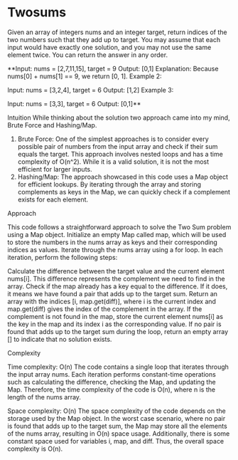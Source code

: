 # Twosums
Given an array of integers nums and an integer target, return indices of the two numbers such that they add up to target.
You may assume that each input would have exactly one solution, and you may not use the same element twice.
You can return the answer in any order.


**Input: nums = [2,7,11,15], target = 9
Output: [0,1]
Explanation: Because nums[0] + nums[1] == 9, we return [0, 1].
Example 2:

Input: nums = [3,2,4], target = 6
Output: [1,2]
Example 3:

Input: nums = [3,3], target = 6
Output: [0,1]**

Intuition
While thinking about the solution two approach came into my mind, Brute Force and Hashing/Map.

1. Brute Force: One of the simplest approaches is to consider every possible pair of numbers from the input array and check if their sum equals the target. This approach involves nested loops and has a time complexity of O(n^2). While it is a valid solution, it is not the most efficient for larger inputs.
2. Hashing/Map: The approach showcased in this code uses a Map object for efficient lookups. By iterating through the array and storing complements as keys in the Map, we can quickly check if a complement exists for each element.
   

Approach

This code follows a straightforward approach to solve the Two Sum problem using a Map object.
Initialize an empty Map called map, which will be used to store the numbers in the nums array as keys and their corresponding indices as values.
Iterate through the nums array using a for loop. In each iteration, perform the following steps:

Calculate the difference between the target value and the current element nums[i]. This difference represents the complement we need to find in the array.
Check if the map already has a key equal to the difference. If it does, it means we have found a pair that adds up to the target sum.
Return an array with the indices [i, map.get(diff)], where i is the current index and map.get(diff) gives the index of the complement in the array.
If the complement is not found in the map, store the current element nums[i] as the key in the map and its index i as the corresponding value.
If no pair is found that adds up to the target sum during the loop, return an empty array [] to indicate that no solution exists.

Complexity

Time complexity: O(n)
The code contains a single loop that iterates through the input array nums. Each iteration performs constant-time operations such as calculating the difference, checking the Map, and updating the Map. Therefore, the time complexity of the code is O(n), where n is the length of the nums array.

Space complexity: O(n)
The space complexity of the code depends on the storage used by the Map object. In the worst case scenario, where no pair is found that adds up to the target sum, the Map may store all the elements of the nums array, resulting in O(n) space usage. Additionally, there is some constant space used for variables i, map, and diff. Thus, the overall space complexity is O(n).

